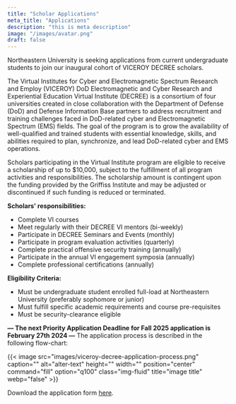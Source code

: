 ```yaml
---
title: "Scholar Applications"
meta_title: "Applications"
description: "this is meta description"
image: "/images/avatar.png"
draft: false
---
```


Northeastern University is seeking applications from current undergraduate students to join our inaugural cohort of VICEROY DECREE scholars.

The Virtual Institutes for Cyber and Electromagnetic Spectrum Research and Employ (VICEROY) DoD Electromagnetic and Cyber Research and Experiential Education Virtual Institute (DECREE) is a consortium of four universities created in close collaboration with the Department of Defense (DoD) and Defense Information Base partners to address recruitment and training challenges faced in DoD-related cyber and Electromagnetic Spectrum (EMS) fields. The goal of the program is to grow the availability of well-qualified and trained students with essential knowledge, skills, and abilities required to plan, synchronize, and lead DoD-related cyber and EMS operations.

Scholars participating in the Virtual Institute program are eligible to receive a scholarship of up to $10,000, subject to the fulfillment of all program activities and responsibilities. The scholarship amount is contingent upon the funding provided by the Griffiss Institute and may be adjusted or discontinued if such funding is reduced or terminated.

**Scholars' responsibilities:**
- Complete VI courses
- Meet regularly with their DECREE VI mentors (bi-weekly)
- Participate in DECREE Seminars and Events (monthly)
- Participate in program evaluation activities (quarterly)
- Complete practical offensive security training (annually)
- Participate in the annual VI engagement symposia (annually)
- Complete professional certifications (annually)


**Eligibility Criteria:**
- Must be undergraduate student enrolled full-load at Northeastern University (preferably sophomore or junior)
- Must fulfill specific academic requirements and course pre-requisites 
- Must be security-clearance eligible

**— The next Priority Application Deadline for Fall 2025 application is February 27th 2024 —**
The application process is described in the following flow-chart:

{{< image src="images/viceroy-decree-application-process.png" caption="" alt="alter-text" height="" width="" position="center" command="fill" option="q100" class="img-fluid" title="image title"  webp="false" >}}

Download the application form [here](../../../files/decreeapp2025.pdf).
